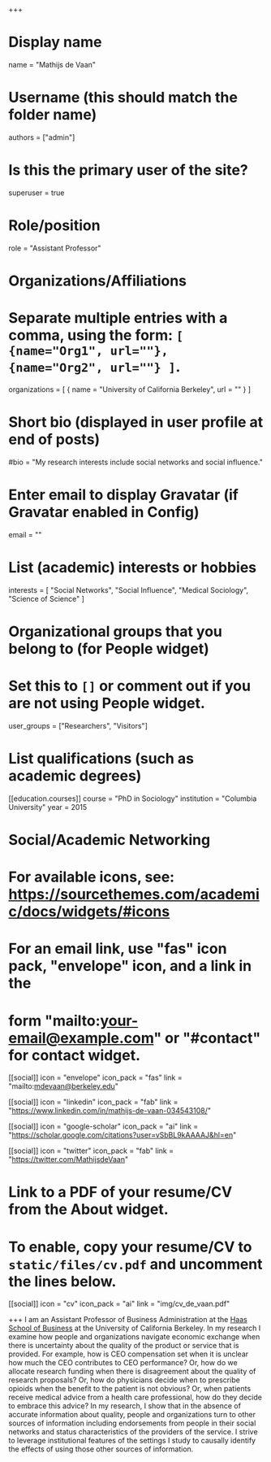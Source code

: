 +++
# Display name
name = "Mathijs de Vaan"

# Username (this should match the folder name)
authors = ["admin"]

# Is this the primary user of the site?
superuser = true

# Role/position
role = "Assistant Professor"

# Organizations/Affiliations
#   Separate multiple entries with a comma, using the form: `[ {name="Org1", url=""}, {name="Org2", url=""} ]`.
organizations = [ { name = "University of California Berkeley", url = "" } ]

# Short bio (displayed in user profile at end of posts)
#bio = "My research interests include social networks and social influence."

# Enter email to display Gravatar (if Gravatar enabled in Config)
email = ""

# List (academic) interests or hobbies
interests = [
  "Social Networks",
  "Social Influence",
  "Medical Sociology",
  "Science of Science"
]

# Organizational groups that you belong to (for People widget)
#   Set this to `[]` or comment out if you are not using People widget.
user_groups = ["Researchers", "Visitors"]

# List qualifications (such as academic degrees)
[[education.courses]]
  course = "PhD in Sociology"
  institution = "Columbia University"
  year = 2015

# Social/Academic Networking
# For available icons, see: https://sourcethemes.com/academic/docs/widgets/#icons
#   For an email link, use "fas" icon pack, "envelope" icon, and a link in the
#   form "mailto:your-email@example.com" or "#contact" for contact widget.

[[social]]
  icon = "envelope"
  icon_pack = "fas"
  link = "mailto:mdevaan@berkeley.edu"

[[social]]
  icon = "linkedin"
  icon_pack = "fab"
  link = "https://www.linkedin.com/in/mathijs-de-vaan-034543108/"

[[social]]
  icon = "google-scholar"
  icon_pack = "ai"
  link = "https://scholar.google.com/citations?user=vSbBL9kAAAAJ&hl=en"

[[social]]
  icon = "twitter"
  icon_pack = "fab"
  link = "https://twitter.com/MathijsdeVaan"

# Link to a PDF of your resume/CV from the About widget.
# To enable, copy your resume/CV to `static/files/cv.pdf` and uncomment the lines below.
 [[social]]
   icon = "cv"
   icon_pack = "ai"
   link = "img/cv_de_vaan.pdf"

+++
I am an Assistant Professor of Business Administration at the [Haas School of Business](https://haas.berkeley.edu/faculty/de-vaan-mathijs/) at the University of California Berkeley. In my research I examine how people and organizations navigate economic exchange when there is uncertainty about the quality of the product or service that is provided. For example, how is CEO compensation set when it is unclear how much the CEO contributes to CEO performance? Or, how do we allocate research funding when there is disagreement about the quality of research proposals? Or, how do physicians decide when to prescribe opioids when the benefit to the patient is not obvious? Or, when patients receive medical advice from a health care professional, how do they decide to embrace this advice? In my research, I show that in the absence of accurate information about quality, people and organizations turn to other sources of information including endorsements from people in their social networks and status characteristics of the providers of the service. I strive to leverage institutional features of the settings I study to causally identify the effects of using those other sources of information.    
